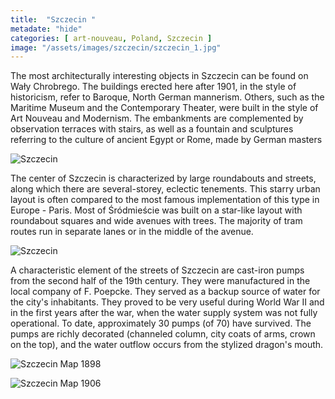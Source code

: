 ```yaml
---
title:  "Szczecin "
metadate: "hide"
categories: [ art-nouveau, Poland, Szczecin ]
image: "/assets/images/szczecin/szczecin_1.jpg"
---
```

The most architecturally interesting objects in Szczecin can be found on Wały Chrobrego. The buildings erected here after 1901, in the style of historicism, refer to Baroque, North German mannerism. Others, such as the Maritime Museum and the Contemporary Theater, were built in the style of Art Nouveau and Modernism. The embankments are complemented by observation terraces with stairs, as well as a fountain and sculptures referring to the culture of ancient Egypt or Rome, made by German masters

![Szczecin]({{site.baseurl}}/assets/images/szczecin/szczecin_2.jpg)

The center of Szczecin is characterized by large roundabouts and streets, along which there are several-storey, eclectic tenements. This starry urban layout is often compared to the most famous implementation of this type in Europe - Paris. Most of Śródmieście was built on a star-like layout with roundabout squares and wide avenues with trees. The majority of tram routes run in separate lanes or in the middle of the avenue.

![Szczecin]({{site.baseurl}}/assets/images/szczecin/szczecin_5.jpg)

A characteristic element of the streets of Szczecin are cast-iron pumps from the second half of the 19th century. They were manufactured in the local company of F. Poepcke. They served as a backup source of water for the city's inhabitants. They proved to be very useful during World War II and in the first years after the war, when the water supply system was not fully operational. To date, approximately 30 pumps (of 70) have survived. The pumps are richly decorated (channeled column, city coats of arms, crown on the top), and the water outflow occurs from the stylized dragon's mouth.

![Szczecin Map 1898]({{site.baseurl}}/assets/images/szczecin/mapa_1898.jpg)

![Szczecin Map 1906]({{site.baseurl}}/assets/images/szczecin/mapa_1906.jpg)